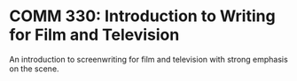# COMM 330: Introduction to Writing for Film and Television

An introduction to screenwriting for film and television with strong emphasis on the scene.